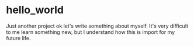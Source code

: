 # hello_world
Just another project
ok
let's write something about myself. 
It's very difficult to me learn something new, but I understand how this is import for my future life.
